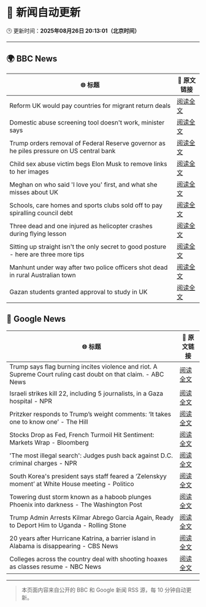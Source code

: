 # 🧠 新闻自动更新

🕒 更新时间：**2025年08月26日 20:13:01（北京时间）**

---

## 🌍 BBC News

| 🌐 标题 | 🔗 原文链接 |
|--------|-------------|
| Reform UK would pay countries for migrant return deals | [阅读全文](https://www.bbc.com/news/articles/c5yk4r5e514o?at_medium=RSS&at_campaign=rss) |
| Domestic abuse screening tool doesn't work, minister says | [阅读全文](https://www.bbc.com/news/articles/cr4e7yrxkgvo?at_medium=RSS&at_campaign=rss) |
| Trump orders removal of Federal Reserve governor as he piles pressure on US central bank | [阅读全文](https://www.bbc.com/news/articles/cx275n8gx0ro?at_medium=RSS&at_campaign=rss) |
| Child sex abuse victim begs Elon Musk to remove links to her images | [阅读全文](https://www.bbc.com/news/articles/cq587wv4d5go?at_medium=RSS&at_campaign=rss) |
| Meghan on who said 'I love you' first, and what she misses about UK | [阅读全文](https://www.bbc.com/news/articles/cp94ly9x9y4o?at_medium=RSS&at_campaign=rss) |
| Schools, care homes and sports clubs sold off to pay spiralling council debt | [阅读全文](https://www.bbc.com/news/articles/cq87497v8ypo?at_medium=RSS&at_campaign=rss) |
| Three dead and one injured as helicopter crashes during flying lesson | [阅读全文](https://www.bbc.com/news/articles/c87e22ryerlo?at_medium=RSS&at_campaign=rss) |
| Sitting up straight isn't the only secret to good posture - here are three more tips | [阅读全文](https://www.bbc.com/news/articles/c890kejpg34o?at_medium=RSS&at_campaign=rss) |
| Manhunt under way after two police officers shot dead in rural Australian town | [阅读全文](https://www.bbc.com/news/articles/ckge4555vpxo?at_medium=RSS&at_campaign=rss) |
| Gazan students granted approval to study in UK | [阅读全文](https://www.bbc.com/news/articles/cgqnjqgp719o?at_medium=RSS&at_campaign=rss) |

## 📰 Google News

| 🌐 标题 | 🔗 原文链接 |
|--------|-------------|
| Trump says flag burning incites violence and riot. A Supreme Court ruling cast doubt on that claim. - ABC News | [阅读全文](https://news.google.com/rss/articles/CBMiqAFBVV95cUxPZEFrX2JubUNGSFhPUlJlZHVHV0YyeTg2aFBOR2NZcGR5a2c0blg3Yl9fWVJLOC11Wm1WTEhsN1NuWUVaZjhETWlONGRkbGp0YWRkdUVZcmE1VlNNNU9EYzZTUlo4YlZnMGZteGNNOVpCUW5USlZZYVNCUk9FcnUtNFRycDVoSGpBY2ZMSmhrQ3FGX1k4RWRsQ1YtSWY3cEhveHZKTy1BMjjSAa4BQVVfeXFMTV9lT3lnWE52OThQZE1ab3dRRkRWdTB0ak9Gc2pCNm5LMmZ6VjVvYWNyRGE1bDY0SzB5czZYWWozbFo2c2prWkpGMG54QjNyZHNENDU5WWF0ajFLdlpVeDREeThjbWdvNzgwYUNMY2RUMHhDWUJiVjhHZ3J1OElDQ3otQ0d4SnJQMWd2RWtwc2RFelAtZnh6dDUxNUd4SDZsbGVybUdlaURMNUxIcVFn?oc=5) |
| Israeli strikes kill 22, including 5 journalists, in a Gaza hospital - NPR | [阅读全文](https://news.google.com/rss/articles/CBMijAFBVV95cUxObm9aZm1XLUxqVWNBRFVFbHk4NWNJZWpzV3h3NTYycHFWZE42Q3ZhYml5alZ5UTg3alM1aU5pY3BvdmFSdnRPY29nSmdoRkliWTVXSTh1Y096UDBfVzhrcEQzRUxlbzd4YzAySVYzVVV3SmFWYS15aF9CSzZhcHY5Z3lKVmhUQmZUSzlxTg?oc=5) |
| Pritzker responds to Trump’s weight comments: ‘It takes one to know one’ - The Hill | [阅读全文](https://news.google.com/rss/articles/CBMiiAFBVV95cUxOd281dVVwNUc2WFhNTVFQaUhjZFVLSkNiV1BudU9OYXczNDMybk1nbGYwbjZjMmRnRjFiS2RfTVpTYjJBLXhHZU9xMXRRN3dxMTBuU002MUR5SDgwQTczdVN2X3JGa3pORVdXS3VtTmtXTVBfYTJJOXlObFhJSUE2SHhMZDFFRXJ60gGOAUFVX3lxTE9Qc2J0NldYSDFaemwwNG5LOXdrazRBUmxxRmxaMXhRSUZ5OXI3RnI1Z0t1eEpPbTBkdW0tUXFFSGhrZllyQldsU2FlLWZ3RUFyLWd4bDlGRU84NkRWMUYzLWVubnlBQk04eV9nLVhsU3kyQldvY2plU0dwNWdqdy1TTWlRdHRiRDdNRU56eVE?oc=5) |
| Stocks Drop as Fed, French Turmoil Hit Sentiment: Markets Wrap - Bloomberg | [阅读全文](https://news.google.com/rss/articles/CBMilAFBVV95cUxNYno2cFZONEtCamREZU1NMXhxcms2NFBSa2t5MDZRQTFtTWt1S0x4dXd5RGNzT0tpclRpY0pYVnJFTXBKUlo3cERWMHAtcGVvUVJBS25GSWZ3NVFaVklqbTQwaVVsbnZkVjBrVThhOGNhT0JoSktzbFlid2NISm1MWmFONG1nZkMtRTRwc1NEN1B3RlNr?oc=5) |
| 'The most illegal search': Judges push back against D.C. criminal charges - NPR | [阅读全文](https://news.google.com/rss/articles/CBMiggFBVV95cUxPSFdGR3gwd2RkcFlyVF9vRk1ER3YwdW15QmxsTzJGWXF4VTgxRUZqVFdlMnFFT3pGQ0Q4ZzlBWnRfWVVYamxPaUljMXR6TUdDWUNNX01QNUlFM0p5SmZRNk1ySmFHcEZYMTlZM1RNeWFoamVCSXEzcGFsTkxoSmJ0OHl3?oc=5) |
| South Korea's president says staff feared a ‘Zelenskyy moment’ at White House meeting - Politico | [阅读全文](https://news.google.com/rss/articles/CBMiiAFBVV95cUxPcmE3V0FXZWM0ODY5ekI3S3M0ekJyTDBmMUQ5eFlPeUFTMy1BSGZPakE5cU9renBDamJzVzRZMlN2YU94a20wVG10OWlwTHpfNHlIMzNDRTR6LTVtYWZJbW5yTW1uX3Z0TjZ5RGNZTEVMSGRFczB6QTY3SjNHbFJ2Y0FtNGNyd1l0?oc=5) |
| Towering dust storm known as a haboob plunges Phoenix into darkness - The Washington Post | [阅读全文](https://news.google.com/rss/articles/CBMinAFBVV95cUxQbmNHXzRvcXhNVDBCNFZqdjFWeGlnaWJoQVpZTEMwOE9FQWxkS1pyQUM1Zk5iMF8zZUdIUUZtMXd2UGlDem1VNWlWZFhyYmZaeWtaYzNLdTczNEJpSEQ5LVlYTVhwWEZUQ1pFYTB2dmJ4VTE4YnJMclJyWDRXaG9OSG1Yb2wyYUVscDdJSEFoQ241VWQySTh5b0JVbTQ?oc=5) |
| Trump Admin Arrests Kilmar Abrego Garcia Again, Ready to Deport Him to Uganda - Rolling Stone | [阅读全文](https://news.google.com/rss/articles/CBMiqgFBVV95cUxQYmljMlczZW1ud3I0Qm1qeWhrX2VVTXFHa3hqNDZjb04ybVl3azVMMW9ONTlIclowYmZmYVdQQWpkbWViVmJNbnhDSGp6YkZ6WEdEOHlpeElpWUw0MGtnVk1tSkxXZ0FvVTFLM1RPSloxa1BUZ2ZUTGxFOTJaTUtVLXY4TFRUYmt6YUxKSklIeUFUVUlOS3FRanRQY0JLdUJOQm1tUkVVXzN3UQ?oc=5) |
| 20 years after Hurricane Katrina, a barrier island in Alabama is disappearing - CBS News | [阅读全文](https://news.google.com/rss/articles/CBMigwFBVV95cUxPZjA1a25TX3BmVDFwX0cwMGltNENsa3Zkd2wxUFlOVUNVcEZNbTZrSFQyQ0lDamVPal8yLXp0bTZEdkN1Z1BNcjJ1clU3ODJ1NGZmaXBndzRqOFhJd0lDbGVVd3RERVludjZISHBXaGNKQTdDMGhXZnpwbUNURzFJd1F6a9IBiAFBVV95cUxQbjROaklrYngwaDZMeWlTOXBNckpjaFV4Tzc4RE1uRi0ycnItNmFOdlNpN1Z6endhRVRiUnFJbGFteW1PQUdIWlNqa3VySHktdjZYbHg4Qy1pemViNjA2Qms2RkVpdzdRZ2lrcG8yRXNpRGxQdHdlcmZuaEplVXVZQ1VaSHdaNDFN?oc=5) |
| Colleges across the country deal with shooting hoaxes as classes resume - NBC News | [阅读全文](https://news.google.com/rss/articles/CBMifEFVX3lxTE1LSWxiNHVzRlN3ejBmZklmbGRmRnZFOS1INm44R3d5N1NDU3lMSDJ3LU9zN1hodTJ6YXY1VXE0N21QY0xlQzFocmFGRnRWb09GdmU5a3FFc0F4MTc5OTZmekZ3MEpZNG1ndS0zMF9zZ1FjSWMwUXdqcl9aQzDSAVZBVV95cUxPSUhzcElmTHRnSm56eHZ6NG1RQVNmQTBMajJJeXlEWUx6TVFjY3hWNWUzRi01c2phck9JYXE4WWQzSVliN0o5eW84bU96NUpEX0VPLUg3dw?oc=5) |

---
> 本页面内容来自公开的 BBC 和 Google 新闻 RSS 源，每 10 分钟自动更新。